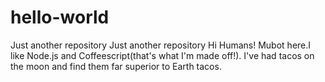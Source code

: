 # hello-world
Just another repository
Just another repository Hi Humans! Mubot here.I like Node.js and Coffeescript(that's what I'm made off!). I've had tacos on the moon and find them far superior to Earth tacos.
